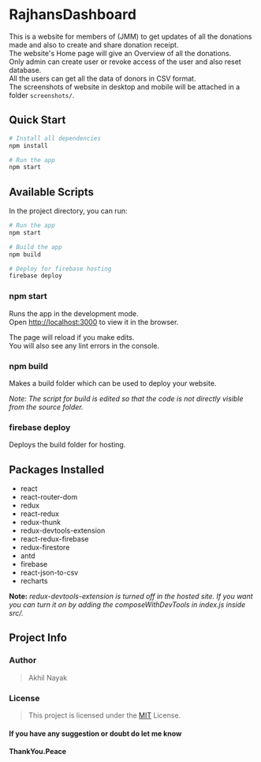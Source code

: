# RajhansDashboard

This is a website for members of (JMM) to get updates of all the donations made and also to create and share donation receipt.  
The website's Home page will give an Overview of all the donations.  
Only admin can create user or revoke access of the user and also reset database.  
All the users can get all the data of donors in CSV format.  
The screenshots of website in desktop and mobile will be attached in a folder `screenshots/`.  

## Quick Start

```bash
# Install all dependencies
npm install

# Run the app
npm start
```

## Available Scripts

In the project directory, you can run:

```bash
# Run the app
npm start

# Build the app
npm build

# Deploy for firebase hosting
firebase deploy
```

### npm start

Runs the app in the development mode.  
Open [http://localhost:3000](http://localhost:3000) to view it in the browser.

The page will reload if you make edits.  
You will also see any lint errors in the console.  

### npm build

Makes a build folder which can be used to deploy your website.  

*Note: The script for build is edited so that the code is not directly visible from the source folder.*

### firebase deploy

Deploys the build folder for hosting.  

## Packages Installed

- react
- react-router-dom
- redux
- react-redux
- redux-thunk
- redux-devtools-extension
- react-redux-firebase
- redux-firestore
- antd
- firebase
- react-json-to-csv
- recharts

**Note:** _redux-devtools-extension is turned off in the hosted site. If you want you can turn it on by adding the composeWithDevTools in index.js inside src/._

## Project Info

### Author

> Akhil Nayak

### License

> This project is licensed under the [MIT](https://choosealicense.com/licenses/mit/) License.

#### If you have any suggestion or doubt do let me know

#### ThankYou.Peace

